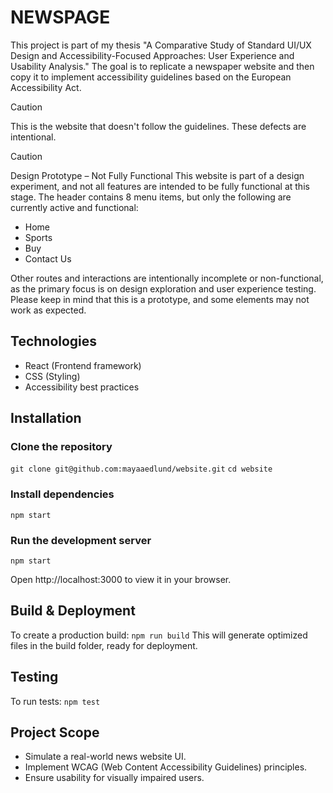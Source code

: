 # NEWSPAGE

This project is part of my thesis "A Comparative Study of Standard UI/UX Design and Accessibility-Focused Approaches: User Experience and Usability Analysis."
The goal is to replicate a newspaper website and then copy it to implement accessibility guidelines based on the European Accessibility Act.

> [!CAUTION]
> This is the website that doesn't follow the guidelines. These defects are intentional.


> [!CAUTION]
> Design Prototype – Not Fully Functional
> This website is part of a design experiment, and not all features are intended to be fully functional at this stage. The header contains 8 menu items, but only the following are currently active and functional:
> - Home
> - Sports
> - Buy
> - Contact Us
> 
> Other routes and interactions are intentionally incomplete or non-functional, as the primary focus is on design exploration and user experience testing.
> Please keep in mind that this is a prototype, and some elements may not work as expected.

## Technologies

- React (Frontend framework)
- CSS (Styling)
- Accessibility best practices

## Installation

### Clone the repository
`git clone git@github.com:mayaaedlund/website.git`
`cd website`


### Install dependencies 
`npm start`


### Run the development server
`npm start`

Open http://localhost:3000 to view it in your browser.

## Build & Deployment
To create a production build:
`npm run build`
This will generate optimized files in the build folder, ready for deployment.


## Testing
To run tests:
`npm test`

## Project Scope
- Simulate a real-world news website UI.
- Implement WCAG (Web Content Accessibility Guidelines) principles.
- Ensure usability for visually impaired users.


